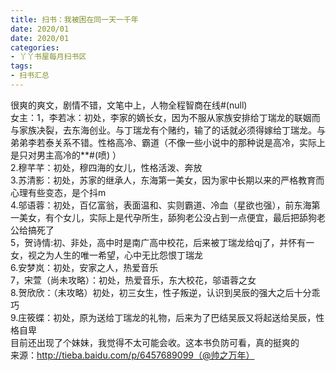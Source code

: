 ```yaml
---
title: 扫书：我被困在同一天一千年
date: 2020/01
date: 2020/01
categories:
- 丫丫书屋每月扫书区
tags:
- 扫书汇总
---
```



很爽的爽文，剧情不错，文笔中上，人物全程智商在线#(null)   
女主：1，李若冰：初处，李家的嫡长女，因为不服从家族安排给丁瑞龙的联姻而与家族决裂，去东海创业。与丁瑞龙有个赌约，输了的话就必须得嫁给丁瑞龙。与弟弟李若泰关系不错。性格高冷、霸道（不像一些小说中的那种说是高冷，实际上是只对男主高冷的**#(喷) ）  
2.穆芊芊：初处，穆四海的女儿，性格活泼、奔放  
3.苏清影：初处，苏家的继承人，东海第一美女，因为家中长期以来的严格教育而心理有些变态，是个抖m  
4.邬语蓉：初处，百亿富翁，表面温和、实则霸道、冷血（星欲也强），前东海第一美女，有个女儿，实际上是代孕所生，舔狗老公没占到一点便宜，最后把舔狗老公给搞死了  
5，贺诗情:初、非处，高中时是南广高中校花，后来被丁瑞龙给qj了，并怀有一女，视之为人生的唯一希望，心中无比怨恨丁瑞龙  
6.安梦岚：初处，安家之人，热爱音乐  
7，宋萱（尚未攻略）：初处，热爱音乐，东大校花，邬语蓉之女  
8.贺欣欣：（未攻略）初处，初三女生，性子叛逆，认识到吴辰的强大之后十分乖巧  
9.庄筱蝶：初处，原为送给丁瑞龙的礼物，后来为了巴结吴辰又将起送给吴辰，性格自卑  
目前还出现了个妹妹，我觉得不太可能会收。这本书负防可看，真的挺爽的  
来源：http://tieba.baidu.com/p/6457689099（@帅之万年）  
